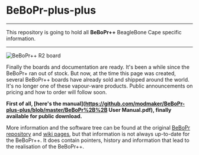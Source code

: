 BeBoPr-plus-plus
================
___
This repository is going to hold all **BeBoPr++** BeagleBone Cape specific information.
___

![BeBoPr++ R2 board](http://imageshack.com/a/img36/9963/9jdd.jpg)

Finally the boards and documentation are ready. It's been a while since the BeBoPr+ ran out of stock. But now, at the time this page was created, several BeBoPr++ boards have already sold and shipped around the world. It's no longer one of these vapour-ware products. Public announcements on pricing and how to order will follow soon.

**First of all, [here's the manual](https://github.com/modmaker/BeBoPr-plus-plus/blob/master/BeBoPr%2B%2B User Manual.pdf), finally available for public download.**

More information and the software tree can be found at the original [BeBoPr repository](https://github.com/modmaker/BeBoPr) and [wiki pages](https://github.com/modmaker/BeBoPr/wiki), but that information is not always up-to-date for the BeBoPr++. It does contain pointers, history and information that lead to the realisation of the BeBoPr++.

